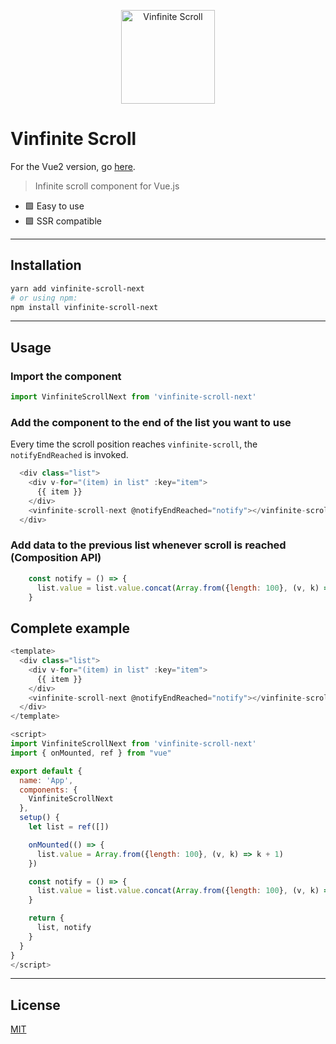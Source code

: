 <p align="center">
    <img width="150" src="https://jsdev.best/vinfinite-scroll.png" alt="Vinfinite Scroll">
</p>

# Vinfinite Scroll

For the Vue2 version, go [here](https://github.com/amirhshahbazi/vinfinite-scroll).

> Infinite scroll component for Vue.js
- 🟩 Easy to use
- 🟩 SSR compatible
---

## Installation

```bash
yarn add vinfinite-scroll-next
# or using npm:
npm install vinfinite-scroll-next
```

---

## Usage

### Import the component
```js
import VinfiniteScrollNext from 'vinfinite-scroll-next'
```

### Add the component to the end of the list you want to use
Every time the scroll position reaches `vinfinite-scroll`, the `notifyEndReached` is invoked.
```js
  <div class="list">
    <div v-for="(item) in list" :key="item">
      {{ item }}
    </div>
    <vinfinite-scroll-next @notifyEndReached="notify"></vinfinite-scroll-next>
  </div>
```

### Add data to the previous list whenever scroll is reached (Composition API)
```js
    const notify = () => {
      list.value = list.value.concat(Array.from({length: 100}, (v, k) => k + 1 + list.value.length))
    }
```

## Complete example

```js
<template>
  <div class="list">
    <div v-for="(item) in list" :key="item">
      {{ item }}
    </div>
    <vinfinite-scroll-next @notifyEndReached="notify"></vinfinite-scroll-next>
  </div>
</template>

<script>
import VinfiniteScrollNext from 'vinfinite-scroll-next'
import { onMounted, ref } from "vue"

export default {
  name: 'App',
  components: {
    VinfiniteScrollNext
  },
  setup() {
    let list = ref([])

    onMounted(() => {
      list.value = Array.from({length: 100}, (v, k) => k + 1)
    })

    const notify = () => {
      list.value = list.value.concat(Array.from({length: 100}, (v, k) => k + 1 + list.value.length))
    }

    return {
      list, notify
    }
  }
}
</script>


```

---

## License

[MIT](http://opensource.org/licenses/MIT)

